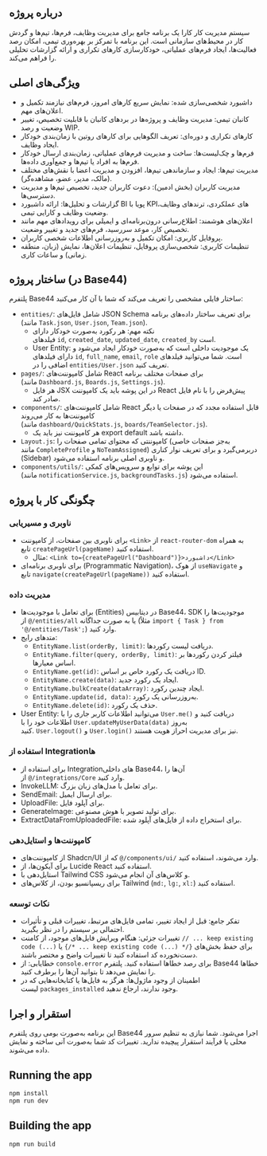 
درباره پروژه
------------

سیستم مدیریت کار کارا یک برنامه جامع برای مدیریت وظایف، فرم‌ها، تیم‌ها و گردش کار در محیط‌های سازمانی است. این برنامه با تمرکز بر بهره‌وری تیمی، امکان رصد فعالیت‌ها، ایجاد فرم‌های عملیاتی، خودکارسازی کارهای تکراری و ارائه گزارشات تحلیلی را فراهم می‌کند.

ویژگی‌های اصلی
--------------

-   داشبورد شخصی‌سازی شده: نمایش سریع کارهای امروز، فرم‌های نیازمند تکمیل و اعلان‌های مهم.
-   کانبان تیمی: مدیریت وظایف و پروژه‌ها در بردهای کانبان با قابلیت تخصیص، تغییر وضعیت و رصد WIP.
-   کارهای تکراری و دوره‌ای: تعریف الگوهایی برای کارهای روتین با زمان‌بندی خودکار ایجاد وظایف.
-   فرم‌ها و چک‌لیست‌ها: ساخت و مدیریت فرم‌های عملیاتی، زمان‌بندی ارسال خودکار فرم‌ها به افراد یا تیم‌ها و جمع‌آوری داده‌ها.
-   مدیریت تیم‌ها: ایجاد و سازماندهی تیم‌ها، افزودن و مدیریت اعضا با نقش‌های مختلف (مالک، مدیر، عضو، مشاهده‌گر).
-   مدیریت کاربران (بخش ادمین): دعوت کاربران جدید، تخصیص تیم‌ها و مدیریت دسترسی‌ها.
-   گزارشات و تحلیل‌ها: ارائه داشبورد BI پویا با KPIهای عملکردی، ترندهای وظایف، وضعیت وظایف و کارایی تیمی.
-   اعلان‌های هوشمند: اطلاع‌رسانی درون‌برنامه‌ای و ایمیلی برای رویدادهای مهم مانند تخصیص کار، موعد سررسید، فرم‌های جدید و تغییر وضعیت.
-   پروفایل کاربری: امکان تکمیل و به‌روزرسانی اطلاعات شخصی کاربران.
-   تنظیمات کاربری: شخصی‌سازی پروفایل، تنظیمات اعلان‌ها، نمایش (زبان، منطقه زمانی) و ساعات کاری.


ساختار پروژه (در Base44)
------------------------

پلتفرم Base44 ساختار فایلی مشخصی را تعریف می‌کند که شما با آن کار می‌کنید:

-   `entities/`: شامل فایل‌های JSON Schema برای تعریف ساختار داده‌های برنامه (مانند `Task.json`, `User.json`, `Team.json`).
    -   نکته مهم: هر رکورد به‌صورت خودکار دارای فیلدهای `id`, `created_date`, `updated_date`, `created_by` است.
    -   User Entity: یک موجودیت داخلی است که به‌صورت خودکار ایجاد می‌شود و دارای فیلدهای `id`, `full_name`, `email`, `role` است. شما می‌توانید فیلدهای اضافی را در `entities/User.json` تعریف کنید.
-   `pages/`: شامل کامپوننت‌های React برای صفحات مختلف برنامه (مانند `Dashboard.js`, `Boards.js`, `Settings.js`).
    -   هر فایل JSX در این پوشه باید یک کامپوننت React پیش‌فرض را با نام فایل صادر کند.
-   `components/`: شامل کامپوننت‌های React قابل استفاده مجدد که در صفحات یا دیگر کامپوننت‌ها به کار می‌روند (مانند `dashboard/QuickStats.js`, `boards/TeamSelector.js`).
    -   هر کامپوننت نیز باید یک export default داشته باشد.
-   `Layout.js`: کامپوننتی که محتوای تمامی صفحات را (به‌جز صفحات خاصی مانند `CompleteProfile` و `NoTeamAssigned`) دربرمی‌گیرد و برای تعریف نوار کناری (Sidebar) و ناوبری اصلی برنامه استفاده می‌شود.
-   `components/utils/`: این پوشه برای توابع و سرویس‌های کمکی (مانند `notificationService.js`, `backgroundTasks.js`) استفاده می‌شود.

چگونگی کار با پروژه
-------------------

### ناوبری و مسیریابی

-   برای ناوبری بین صفحات، از کامپوننت `<Link>` از `react-router-dom` به همراه تابع `createPageUrl(pageName)` استفاده کنید.
    -   مثال: `<Link to={createPageUrl("Dashboard")}>داشبورد</Link>`
-   برای ناوبری برنامه‌ای (Programmatic Navigation)، از هوک `useNavigate` و تابع `navigate(createPageUrl(pageName))` استفاده کنید.

### مدیریت داده

-   برای تعامل با موجودیت‌ها (Entities) در دیتابیس Base44، SDK موجودیت‌ها را از `@/entities/all` یا به صورت جداگانه (مثلاً `import { Task } from '@/entities/Task';`) وارد کنید.
-   متدهای رایج:
    -   `EntityName.list(orderBy, limit)`: دریافت لیست رکوردها.
    -   `EntityName.filter(query, orderBy, limit)`: فیلتر کردن رکوردها بر اساس معیارها.
    -   `EntityName.get(id)`: دریافت یک رکورد خاص بر اساس ID.
    -   `EntityName.create(data)`: ایجاد یک رکورد جدید.
    -   `EntityName.bulkCreate(dataArray)`: ایجاد چندین رکورد.
    -   `EntityName.update(id, data)`: به‌روزرسانی یک رکورد.
    -   `EntityName.delete(id)`: حذف یک رکورد.
-   User Entity: می‌توانید اطلاعات کاربر جاری را با `User.me()` دریافت کنید و اطلاعات خود را با `User.updateMyUserData(data)` به‌روز کنید. `User.logout()` و `User.login()` نیز برای مدیریت احراز هویت هستند.

### استفاده از Integrationها

-   برای استفاده از Integrationهای داخلی Base44، آن‌ها را از `@/integrations/Core` وارد کنید.
-   InvokeLLM: برای تعامل با مدل‌های زبان بزرگ.
-   SendEmail: برای ارسال ایمیل.
-   UploadFile: برای آپلود فایل.
-   GenerateImage: برای تولید تصویر با هوش مصنوعی.
-   ExtractDataFromUploadedFile: برای استخراج داده از فایل‌های آپلود شده.

### کامپوننت‌ها و استایل‌دهی

-   از کامپوننت‌های Shadcn/UI که از `@/components/ui/` وارد می‌شوند، استفاده کنید.
-   برای آیکون‌ها، از Lucide React استفاده کنید.
-   استایل‌دهی با Tailwind CSS و کلاس‌های آن انجام می‌شود.
-   برای ریسپانسیو بودن، از کلاس‌های Tailwind (`md:`, `lg:`, `xl:`) استفاده کنید.

### نکات توسعه

-   تفکر جامع: قبل از ایجاد تغییر، تمامی فایل‌های مرتبط، تغییرات قبلی و تأثیرات احتمالی بر سیستم را در نظر بگیرید.
-   تغییرات جزئی: هنگام ویرایش فایل‌های موجود، از کامنت `// ... keep existing code (...)` یا `{/* ... keep existing code (...) */}` برای حفظ بخش‌های دست‌نخورده کد استفاده کنید تا تغییرات واضح و مختصر باشند.
-   خطایابی: از `console.error` برای رصد خطاها استفاده کنید. پلتفرم Base44 خطاها را نمایش می‌دهد تا بتوانید آن‌ها را برطرف کنید.
-   اطمینان از وجود ماژول‌ها: هرگز به فایل‌ها یا کتابخانه‌هایی که در لیست `packages_installed` وجود ندارند، ارجاع ندهید.

استقرار و اجرا
--------------

این برنامه به‌صورت بومی روی پلتفرم Base44 اجرا می‌شود. شما نیازی به تنظیم سرور محلی یا فرآیند استقرار پیچیده ندارید. تغییرات کد شما به‌صورت آنی ساخته و نمایش داده می‌شوند.
## Running the app

```bash
npm install
npm run dev
```

## Building the app

```bash
npm run build
```
